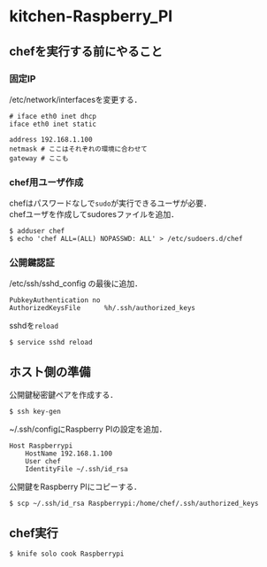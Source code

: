 kitchen-Raspberry_PI
====================
## chefを実行する前にやること
### 固定IP
/etc/network/interfacesを変更する．  

    # iface eth0 inet dhcp 
    iface eth0 inet static
    
    address 192.168.1.100
    netmask # ここはそれぞれの環境に合わせて
    gateway # ここも

### chef用ユーザ作成
chefはパスワードなしで`sudo`が実行できるユーザが必要．  
chefユーザを作成してsudoresファイルを追加．  

    $ adduser chef
    $ echo 'chef ALL=(ALL) NOPASSWD: ALL' > /etc/sudoers.d/chef

### 公開鍵認証
/etc/ssh/sshd_config の最後に追加．  

    PubkeyAuthentication no
    AuthorizedKeysFile      %h/.ssh/authorized_keys

sshdを`reload`  

    $ service sshd reload

## ホスト側の準備
公開鍵秘密鍵ペアを作成する．

    $ ssh key-gen

~/.ssh/configにRaspberry PIの設定を追加．

    Host Raspberrypi
        HostName 192.168.1.100
        User chef
        IdentityFile ~/.ssh/id_rsa
     
  
公開鍵をRaspberry PIにコピーする．

    $ scp ~/.ssh/id_rsa Raspberrypi:/home/chef/.ssh/authorized_keys

## chef実行

    $ knife solo cook Raspberrypi
